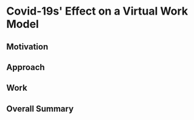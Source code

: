 # Covid-19s' Effect on a Virtual Work Model

## Motivation

## Approach

## Work

## Overall Summary 

